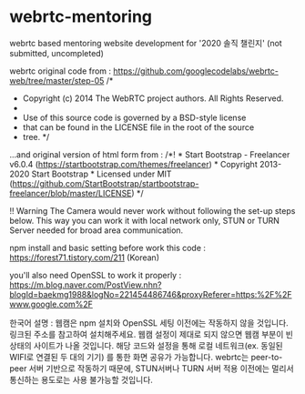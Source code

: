 # webrtc-mentoring
webrtc based mentoring website development for '2020 솔직 챌린지' (not submitted, uncompleted)

webrtc original code from : https://github.com/googlecodelabs/webrtc-web/tree/master/step-05
/*
 *  Copyright (c) 2014 The WebRTC project authors. All Rights Reserved.
 *
 *  Use of this source code is governed by a BSD-style license
 *  that can be found in the LICENSE file in the root of the source
 *  tree.
 */

...and original version of html form from : 
/*!
    * Start Bootstrap - Freelancer v6.0.4 (https://startbootstrap.com/themes/freelancer)
    * Copyright 2013-2020 Start Bootstrap
    * Licensed under MIT (https://github.com/StartBootstrap/startbootstrap-freelancer/blob/master/LICENSE)
    */
   
   !! Warning
   The Camera would never work without following the set-up steps below.
   This way you can work it with local network only, STUN or TURN Server needed for broad area communication.
   
   npm install and basic setting before work this code :
   https://forest71.tistory.com/211 (Korean)
   
   you'll also need OpenSSL to work it properly : 
   https://m.blog.naver.com/PostView.nhn?blogId=baekmg1988&logNo=221454486746&proxyReferer=https:%2F%2Fwww.google.com%2F
   
  한국어 설명 :
  웹캠은 npm 설치와 OpenSSL 세팅 이전에는 작동하지 않을 것입니다. 링크된 주소를 참고하여 설치해주세요.
  웹캠 설정이 제대로 되지 않으면 웹캠 부분이 빈 상태의 사이트가 나올 것입니다.
  해당 코드와 설정을 통해 로컬 네트워크(ex. 동일된 WIFI로 연결된 두 대의 기기) 를 통한 화면 공유가 가능합니다.
  webrtc는 peer-to-peer 서버 기반으로 작동하기 때문에, STUN서버나 TURN 서버 적용 이전에는 멀리서 통신하는 용도로는 사용 불가능할 것입니다.

